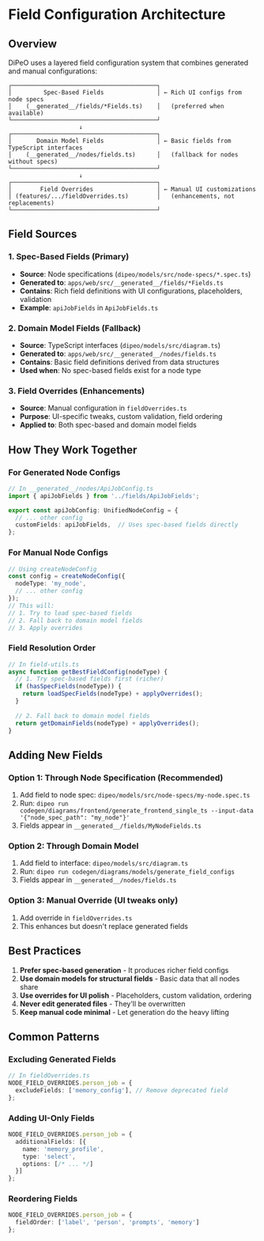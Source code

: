 # Field Configuration Architecture

## Overview

DiPeO uses a layered field configuration system that combines generated and manual configurations:

```
┌─────────────────────────────────────────┐
│         Spec-Based Fields               │ ← Rich UI configs from node specs
│    (__generated__/fields/*Fields.ts)    │   (preferred when available)
└─────────────────────────────────────────┘
                    ↓
┌─────────────────────────────────────────┐
│       Domain Model Fields               │ ← Basic fields from TypeScript interfaces
│    (__generated__/nodes/fields.ts)      │   (fallback for nodes without specs)
└─────────────────────────────────────────┘
                    ↓
┌─────────────────────────────────────────┐
│        Field Overrides                  │ ← Manual UI customizations
│ (features/.../fieldOverrides.ts)        │   (enhancements, not replacements)
└─────────────────────────────────────────┘
```

## Field Sources

### 1. Spec-Based Fields (Primary)
- **Source**: Node specifications (`dipeo/models/src/node-specs/*.spec.ts`)
- **Generated to**: `apps/web/src/__generated__/fields/*Fields.ts`
- **Contains**: Rich field definitions with UI configurations, placeholders, validation
- **Example**: `apiJobFields` in `ApiJobFields.ts`

### 2. Domain Model Fields (Fallback)
- **Source**: TypeScript interfaces (`dipeo/models/src/diagram.ts`)
- **Generated to**: `apps/web/src/__generated__/nodes/fields.ts`
- **Contains**: Basic field definitions derived from data structures
- **Used when**: No spec-based fields exist for a node type

### 3. Field Overrides (Enhancements)
- **Source**: Manual configuration in `fieldOverrides.ts`
- **Purpose**: UI-specific tweaks, custom validation, field ordering
- **Applied to**: Both spec-based and domain model fields

## How They Work Together

### For Generated Node Configs
```typescript
// In __generated__/nodes/ApiJobConfig.ts
import { apiJobFields } from '../fields/ApiJobFields';

export const apiJobConfig: UnifiedNodeConfig = {
  // ... other config
  customFields: apiJobFields,  // Uses spec-based fields directly
};
```

### For Manual Node Configs
```typescript
// Using createNodeConfig
const config = createNodeConfig({
  nodeType: 'my_node',
  // ... other config
});
// This will:
// 1. Try to load spec-based fields
// 2. Fall back to domain model fields
// 3. Apply overrides
```

### Field Resolution Order
```typescript
// In field-utils.ts
async function getBestFieldConfig(nodeType) {
  // 1. Try spec-based fields first (richer)
  if (hasSpecFields(nodeType)) {
    return loadSpecFields(nodeType) + applyOverrides();
  }
  
  // 2. Fall back to domain model fields
  return getDomainFields(nodeType) + applyOverrides();
}
```

## Adding New Fields

### Option 1: Through Node Specification (Recommended)
1. Add field to node spec: `dipeo/models/src/node-specs/my-node.spec.ts`
2. Run: `dipeo run codegen/diagrams/frontend/generate_frontend_single_ts --input-data '{"node_spec_path": "my_node"}'`
3. Fields appear in `__generated__/fields/MyNodeFields.ts`

### Option 2: Through Domain Model
1. Add field to interface: `dipeo/models/src/diagram.ts`
2. Run: `dipeo run codegen/diagrams/models/generate_field_configs`
3. Fields appear in `__generated__/nodes/fields.ts`

### Option 3: Manual Override (UI tweaks only)
1. Add override in `fieldOverrides.ts`
2. This enhances but doesn't replace generated fields

## Best Practices

1. **Prefer spec-based generation** - It produces richer field configs
2. **Use domain models for structural fields** - Basic data that all nodes share
3. **Use overrides for UI polish** - Placeholders, custom validation, ordering
4. **Never edit generated files** - They'll be overwritten
5. **Keep manual code minimal** - Let generation do the heavy lifting

## Common Patterns

### Excluding Generated Fields
```typescript
// In fieldOverrides.ts
NODE_FIELD_OVERRIDES.person_job = {
  excludeFields: ['memory_config'], // Remove deprecated field
};
```

### Adding UI-Only Fields
```typescript
NODE_FIELD_OVERRIDES.person_job = {
  additionalFields: [{
    name: 'memory_profile',
    type: 'select',
    options: [/* ... */]
  }]
};
```

### Reordering Fields
```typescript
NODE_FIELD_OVERRIDES.person_job = {
  fieldOrder: ['label', 'person', 'prompts', 'memory']
};
```